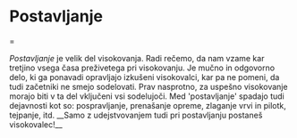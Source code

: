 # Postavljanje

=

*Postavljanje* je velik del visokovanja. Radi rečemo, da nam vzame kar
tretjino vsega časa preživetega pri visokovanju. Je mučno in odgovorno
delo, ki ga ponavadi opravljajo izkušeni visokovalci, kar pa ne pomeni,
da tudi začetniki ne smejo sodelovati. Prav nasprotno, za uspešno
visokovanje morajo biti v ta del vključeni vsi sodelujoči. Med
\'postavljanje\' spadajo tudi dejavnosti kot so: pospravljanje,
prenašanje opreme, zlaganje vrvi in pilotk, tejpanje, itd. \_\_Samo z
udejstvovanjem tudi pri postavljanju postaneš visokovalec!\_\_
